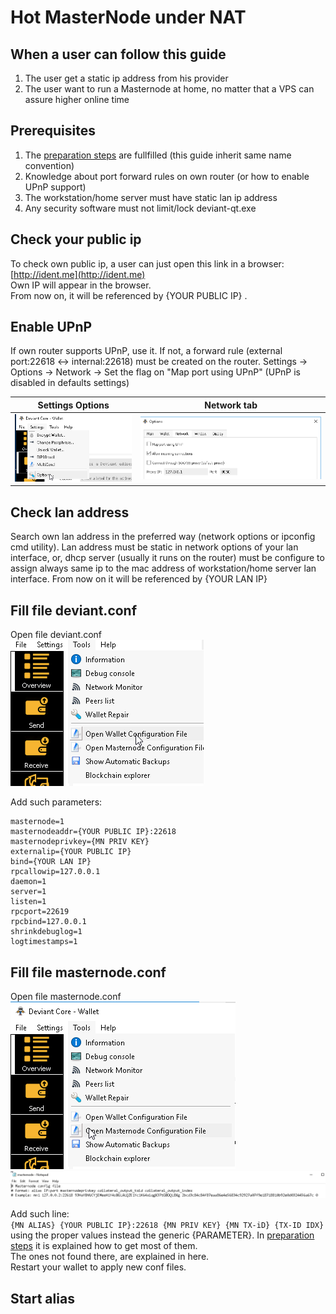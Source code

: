 # Hot MasterNode under NAT
## When a user can follow this guide
1. The user get a static ip address from his provider 
2. The user want to run a Masternode at home, no matter that a VPS can assure higher online time

## Prerequisites
1. The [preparation steps](https://github.com/ScaMar/Deviant-Masternode/blob/master/common/Preparation-steps-for-MN.md) are fullfilled (this guide inherit same name convention)
2. Knowledge about port forward rules on own router (or how to enable UPnP support)
3. The workstation/home server must have static lan ip address
4. Any security software must not limit/lock deviant-qt.exe

## Check your public ip
To check own public ip, a user can just open this link in a browser: [http://ident.me](http://ident.me)<br />
Own IP will appear in the browser.<br />
From now on, it will be referenced by {YOUR PUBLIC IP} .

## Enable UPnP
If own router supports UPnP, use it. If not, a forward rule (external port:22618 <-> internal:22618) must be created on the router.
Settings -> Options -> Network -> Set the flag on "Map port using UPnP" (UPnP is disabled in defaults settings)<br />

Settings Options | Network tab
---------------- | -----------
![GUI-options](/images/GUI-options.png) | ![network](/images/network.png)

## Check lan address
Search own lan address in the preferred way (network options or ipconfig cmd utility).
Lan address must be static in network options of your lan interface, or, dhcp server (usually it runs on the router) must be configure to assign always same ip to the mac address of workstation/home server lan interface.
From now on it will be referenced by {YOUR LAN IP}

## Fill file deviant.conf
Open file deviant.conf<br />
![open deviant.conf](/images/edit-local-conf.png)

Add such parameters:<br />
```
masternode=1
masternodeaddr={YOUR PUBLIC IP}:22618
masternodeprivkey={MN PRIV KEY}
externalip={YOUR PUBLIC IP}
bind={YOUR LAN IP}
rpcallowip=127.0.0.1
daemon=1
server=1
listen=1
rpcport=22619
rpcbind=127.0.0.1
shrinkdebuglog=1
logtimestamps=1
```
## Fill file masternode.conf
Open file masternode.conf<br />
![open masternode.conf](/images/edit-masternode-conf.png)
![sample masternode.conf](/images/sample-masternode-conf.png)

Add such line:<br />
```{MN ALIAS} {YOUR PUBLIC IP}:22618 {MN PRIV KEY} {MN TX-iD} {TX-ID IDX}```<br />
using the proper values instead the generic {PARAMETER}.
In [preparation steps](https://github.com/ScaMar/Deviant-Masternode/blob/master/common/Preparation-steps-for-MN.md) it is explained how to get most of them.<br />
The ones not found there, are explained in here.<br />
Restart your wallet to apply new conf files.

## Start alias




